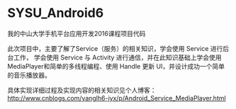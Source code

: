 # SYSU_Android6
我的中山大学手机平台应用开发2016课程项目代码

此次项目中，主要了解了Service（服务）的相关知识，学会使用 Service 进行后台工作， 学会使用 Service 与 Activity 进行通信，并在此知识基础上学会使用 MediaPlayer和简单的多线程编程、使用 Handle 更新 UI，并设计成功一个简单的音乐播放器。

具体实现详细过程及实现内容的相关知识见个人博客：http://www.cnblogs.com/yanglh6-jyx/p/Android_Service_MediaPlayer.html

